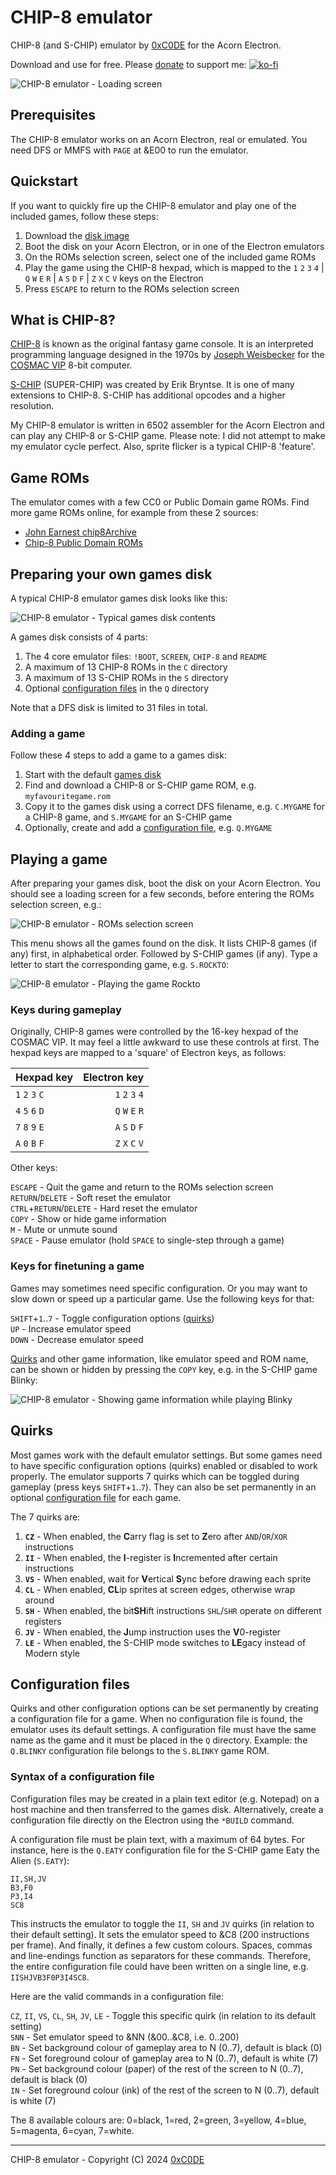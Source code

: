 # CHIP-8 emulator

CHIP-8 (and S-CHIP) emulator by [0xC0DE](https://twitter.com/0xC0DE6502) for the Acorn Electron.

Download and use for free. Please [donate](https://ko-fi.com/S6S33YYQ7) to support me: [![ko-fi](https://ko-fi.com/img/githubbutton_sm.svg)](https://ko-fi.com/S6S33YYQ7)

![CHIP-8 emulator - Loading screen](https://github.com/0xC0DE6502/CHIP-8-releases/blob/main/res/screenshot1.png?raw=true)

## Prerequisites

The CHIP-8 emulator works on an Acorn Electron, real or emulated. You need DFS or MMFS with `PAGE` at &E00 to run the emulator. 

## Quickstart

If you want to quickly fire up the CHIP-8 emulator and play one of the included games, follow these steps:

1. Download the [disk image](https://github.com/0xC0DE6502/CHIP-8-releases/raw/main/CHIP-8.ssd)
2. Boot the disk on your Acorn Electron, or in one of the Electron emulators
3. On the ROMs selection screen, select one of the included game ROMs
4. Play the game using the CHIP-8 hexpad, which is mapped to the `1` `2` `3` `4` | `Q` `W` `E` `R` | `A` `S` `D` `F` | `Z` `X` `C` `V` keys on the Electron
5. Press `ESCAPE` to return to the ROMs selection screen

## What is CHIP-8?

[CHIP-8](https://en.wikipedia.org/wiki/CHIP-8) is known as the original fantasy game console. It is an interpreted programming language designed in the 1970s by [Joseph Weisbecker](https://en.wikipedia.org/wiki/Joseph_Weisbecker) for the [COSMAC VIP](https://en.wikipedia.org/wiki/COSMAC_VIP) 8-bit computer.

[S-CHIP](https://en.wikipedia.org/wiki/CHIP-8#CHIP-8_extensions_and_variations) (SUPER-CHIP) was created by Erik Bryntse. It is one of many extensions to CHIP-8. S-CHIP has additional opcodes and a higher resolution.

My CHIP-8 emulator is written in 6502 assembler for the Acorn Electron and can play any CHIP-8 or S-CHIP game. Please note: I did not attempt to make my emulator cycle perfect. Also, sprite flicker is a typical CHIP-8 'feature'.

## Game ROMs

The emulator comes with a few CC0 or Public Domain game ROMs. Find more game ROMs online, for example from these 2 sources:
* [John Earnest chip8Archive](https://github.com/JohnEarnest/chip8Archive)
* [Chip-8 Public Domain ROMs](https://www.zophar.net/pdroms/chip8.html)

## Preparing your own games disk

A typical CHIP-8 emulator games disk looks like this:

![CHIP-8 emulator - Typical games disk contents](https://github.com/0xC0DE6502/CHIP-8-releases/blob/main/res/screenshot5.png?raw=true)

A games disk consists of 4 parts:

1. The 4 core emulator files: `!BOOT`, `SCREEN`, `CHIP-8` and `README`
2. A maximum of 13 CHIP-8 ROMs in the `C` directory
3. A maximum of 13 S-CHIP ROMs in the `S` directory
4. Optional [configuration files](#configuration-files) in the `Q` directory

Note that a DFS disk is limited to 31 files in total.

### Adding a game

Follow these 4 steps to add a game to a games disk:

1. Start with the default [games disk](https://github.com/0xC0DE6502/CHIP-8-releases/raw/main/CHIP-8.ssd)
2. Find and download a CHIP-8 or S-CHIP game ROM, e.g. `myfavouritegame.rom`
3. Copy it to the games disk using a correct DFS filename, e.g. `C.MYGAME` for a CHIP-8 game, and `S.MYGAME` for an S-CHIP game
4. Optionally, create and add a [configuration file](#configuration-files), e.g. `Q.MYGAME`

## Playing a game

After preparing your games disk, boot the disk on your Acorn Electron. You should see a loading screen for a few seconds, before entering the ROMs selection screen, e.g.:

![CHIP-8 emulator - ROMs selection screen](https://github.com/0xC0DE6502/CHIP-8-releases/blob/main/res/screenshot2.png?raw=true)

This menu shows all the games found on the disk. It lists CHIP-8 games (if any) first, in alphabetical order. Followed by S-CHIP games (if any). Type a letter to start the corresponding game, e.g. `S.ROCKTO`:

![CHIP-8 emulator - Playing the game Rockto](https://github.com/0xC0DE6502/CHIP-8-releases/blob/main/res/screenshot3.png?raw=true)

### Keys during gameplay

Originally, CHIP-8 games were controlled by the 16-key hexpad of the COSMAC VIP. It may feel a little awkward to use these controls at first. The hexpad keys are mapped to a 'square' of Electron keys, as follows:

| Hexpad key | Electron key |
| :--- | ---: |
| `1` `2` `3` `C` | `1` `2` `3` `4` |
| `4` `5` `6` `D` | `Q` `W` `E` `R` |
| `7` `8` `9` `E` | `A` `S` `D` `F` |
| `A` `0` `B` `F` | `Z` `X` `C` `V` |

Other keys:

`ESCAPE` - Quit the game and return to the ROMs selection screen  
`RETURN`/`DELETE` - Soft reset the emulator  
`CTRL`+`RETURN`/`DELETE` - Hard reset the emulator  
`COPY` - Show or hide game information  
`M` - Mute or unmute sound  
`SPACE` - Pause emulator (hold `SPACE` to single-step through a game)  

### Keys for finetuning a game

Games may sometimes need specific configuration. Or you may want to slow down or speed up a particular game. Use the following keys for that:

`SHIFT`+`1`..`7` - Toggle configuration options ([quirks](#quirks))  
`UP` - Increase emulator speed  
`DOWN` - Decrease emulator speed  

[Quirks](#quirks) and other game information, like emulator speed and ROM name, can be shown or hidden by pressing the `COPY` key, e.g. in the S-CHIP game Blinky:

![CHIP-8 emulator - Showing game information while playing Blinky](https://github.com/0xC0DE6502/CHIP-8-releases/blob/main/res/screenshot4.png?raw=true)

## Quirks

Most games work with the default emulator settings. But some games need to have specific configuration options (quirks) enabled or disabled to work properly. The emulator supports 7 quirks which can be toggled during gameplay (press keys `SHIFT`+`1`..`7`). They can also be set permanently in an optional [configuration file](#configuration-files) for each game. 

The 7 quirks are:
1. **`CZ`** - When enabled, the **C**arry flag is set to **Z**ero after `AND`/`OR`/`XOR` instructions
2. **`II`** - When enabled, the **I**-register is **I**ncremented after certain instructions
3. **`VS`** - When enabled, wait for **V**ertical **S**ync before drawing each sprite
4. **`CL`** - When enabled, **CL**ip sprites at screen edges, otherwise wrap around
5. **`SH`** - When enabled, the bit**SH**ift instructions `SHL`/`SHR` operate on different registers
6. **`JV`** - When enabled, the **J**ump instruction uses the **V**0-register
7. **`LE`** - When enabled, the S-CHIP mode switches to **LE**gacy instead of Modern style

## Configuration files

Quirks and other configuration options can be set permanently by creating a configuration file for a game. When no configuration file is found, the emulator uses its default settings. A configuration file must have the same name as the game and it must be placed in the `Q` directory. Example: the `Q.BLINKY` configuration file belongs to the `S.BLINKY` game ROM.

### Syntax of a configuration file

Configuration files may be created in a plain text editor (e.g. Notepad) on a host machine and then transferred to the games disk. Alternatively, create a configuration file directly on the Electron using the `*BUILD` command.

A configuration file must be plain text, with a maximum of 64 bytes. For instance, here is the `Q.EATY` configuration file for the S-CHIP game Eaty the Alien (`S.EATY`):

```
II,SH,JV
B3,F0
P3,I4
SC8
```

This instructs the emulator to toggle the `II`, `SH` and `JV` quirks (in relation to their default setting). It sets the emulator speed to &C8 (200 instructions per frame). And finally, it defines a few custom colours. Spaces, commas and line-endings function as separators for these commands. Therefore, the entire configuration file could have been written on a single line, e.g. `IISHJVB3F0P3I4SC8`.

Here are the valid commands in a configuration file:

`CZ`, `II`, `VS`, `CL`, `SH`, `JV`, `LE` - Toggle this specific quirk (in relation to its default setting)  
`SNN` - Set emulator speed to &NN (&00..&C8, i.e. 0..200)  
`BN` - Set background colour of gameplay area to N (0..7), default is black (0)  
`FN` - Set foreground colour of gameplay area to N (0..7), default is white (7)  
`PN` - Set background colour (paper) of the rest of the screen to N (0..7), default is black (0)  
`IN` - Set foreground colour (ink) of the rest of the screen to N (0..7), default is white (7)  

The 8 available colours are: 0=black, 1=red, 2=green, 3=yellow, 4=blue, 5=magenta, 6=cyan, 7=white.

---

CHIP-8 emulator - Copyright (C) 2024 [0xC0DE](https://twitter.com/0xC0DE6502)  
